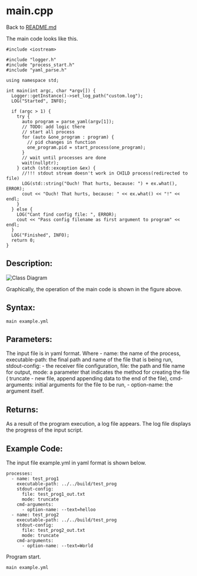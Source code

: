 # main.cpp
Back to [README.md](../README.md)

The main code looks like this.

```
#include <iostream>

#include "logger.h"
#include "process_start.h"
#include "yaml_parse.h"

using namespace std;

int main(int argc, char *argv[]) {
  Logger::getInstance()->set_log_path("custom.log");
  LOG("Started", INFO);

  if (argc > 1) {
    try {
      auto program = parse_yaml(argv[1]);
      // TODO: add logic there
      // start all process
      for (auto &one_program : program) {
        // pid changes in function
        one_program.pid = start_process(one_program);
      }
      // wait until processes are done
      wait(nullptr);
    } catch (std::exception &ex) {
      //!!! stdout stream doesn't work in CHILD process(redirected to file)
      LOG(std::string("Ouch! That hurts, because: ") + ex.what(), ERROR);
      cout << "Ouch! That hurts, because: " << ex.what() << "!" << endl;
    }
  } else {
    LOG("Cant find config file: ", ERROR);
    cout << "Pass config filename as first argument to program" << endl;
  }
  LOG("Finished", INFO);
  return 0;
}
```


## Description:
![Class Diagram](https://www.plantuml.com/plantuml/proxy?cache=no&src=https://raw.githubusercontent.com/ValentinSidorov/DeLorean_Team/SidorovValentin/docs/UML/Struct_prog.puml)

Graphically, the operation of the main code is shown in the figure above.
## Syntax:
```
main example.yml
```

## Parameters:
The input file is in yaml format. Where - name: the name of the process, executable-path: the final path and name of the file that is being run, stdout-config: - the receiver file configuration, file: the path and file name for output, mode: a parameter that indicates the method for creating the file ( truncate - new file, append appending data to the end of the file), cmd-arguments: initial arguments for the file to be run, - option-name: the argument itself.

## Returns:

As a result of the program execution, a log file appears. The log file displays the progress of the input script.

## Example Code:

 The input file example.yml in yaml format is shown below.
```
processes:
  - name: test_prog1
    executable-path: ../../build/test_prog
    stdout-config:
      file: test_prog1_out.txt
      mode: truncate
    cmd-arguments:
      - option-name: --text=helloo
  - name: test_prog2
    executable-path: ../../build/test_prog
    stdout-config:
      file: test_prog2_out.txt
      mode: truncate
    cmd-arguments:
      - option-name: --text=World
```
Program start.
```
main example.yml
```
